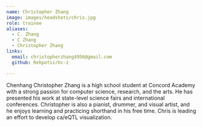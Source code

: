```yaml
---
name: Christopher Zhang
image: images/headshots/chris.jpg
role: trainee
aliases:
  - C. Zhang
  - C Zhang
  - Christopher Zhang
links:
  email: christopherzhang4956@gmail.com
  github: Rehpotsirhc-z

---
```


Chenhang Christopher Zhang is a high school student at Concord Academy with a strong passion for computer science, research, and the arts. He has presented his work at state-level science fairs and international conferences. Christopher is also a pianist, drummer, and visual artist, and he enjoys learning and practicing shorthand in his free time. Chris is leading an effort to develop ca/eQTL visualization.

